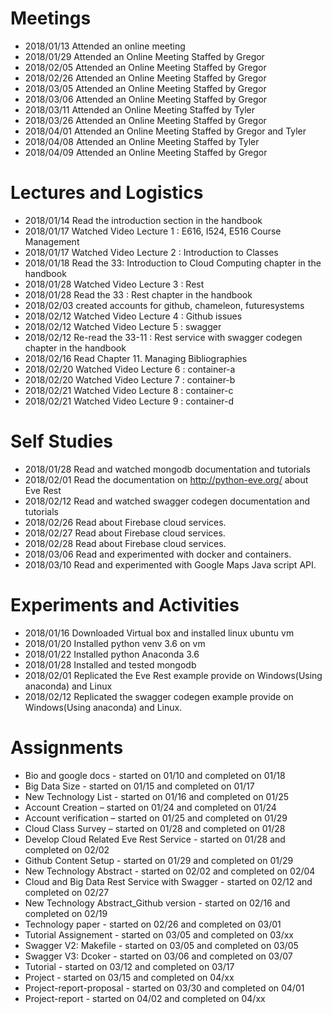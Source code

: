 # Meetings

* 2018/01/13 Attended an online meeting
* 2018/01/29 Attended an Online Meeting Staffed by Gregor
* 2018/02/05 Attended an Online Meeting Staffed by Gregor
* 2018/02/26 Attended an Online Meeting Staffed by Gregor
* 2018/03/05 Attended an Online Meeting Staffed by Gregor
* 2018/03/06 Attended an Online Meeting Staffed by Gregor
* 2018/03/11 Attended an Online Meeting Staffed by Tyler 
* 2018/03/26 Attended an Online Meeting Staffed by Gregor 
* 2018/04/01 Attended an Online Meeting Staffed by Gregor and Tyler
* 2018/04/08 Attended an Online Meeting Staffed by Tyler
* 2018/04/09 Attended an Online Meeting Staffed by Gregor

#  Lectures and Logistics

* 2018/01/14 Read the introduction section in the handbook
* 2018/01/17 Watched Video Lecture 1 : E616, I524, E516 Course
  Management
* 2018/01/17 Watched Video Lecture 2 : Introduction to Classes
* 2018/01/18 Read the 33: Introduction to Cloud Computing chapter in
  the handbook
* 2018/01/28 Watched Video Lecture 3 : Rest
* 2018/01/28 Read the 33 : Rest chapter in the handbook
* 2018/02/03 created accounts for github, chameleon, futuresystems
* 2018/02/12 Watched Video Lecture 4 : Github issues
* 2018/02/12 Watched Video Lecture 5 : swagger
* 2018/02/12 Re-read the 33-11 : Rest service with swagger codegen
  chapter in the handbook
* 2018/02/16 Read Chapter 11. Managing Bibliographies
* 2018/02/20 Watched Video Lecture 6 : container-a
* 2018/02/20 Watched Video Lecture 7 : container-b
* 2018/02/21 Watched Video Lecture 8 : container-c
* 2018/02/21 Watched Video Lecture 9 : container-d

# Self Studies

* 2018/01/28 Read and watched mongodb documentation and tutorials
* 2018/02/01 Read the documentation on http://python-eve.org/ about
  Eve Rest
* 2018/02/12 Read and watched swagger codegen documentation and
  tutorials
* 2018/02/26 Read about Firebase cloud services.
* 2018/02/27 Read about Firebase cloud services.
* 2018/02/28 Read about Firebase cloud services.
* 2018/03/06 Read and experimented with docker and containers.
* 2018/03/10 Read and experimented with Google Maps Java script API.

# Experiments and Activities

* 2018/01/16 Downloaded Virtual box and installed linux ubuntu vm
* 2018/01/20 Installed python venv 3.6 on vm
* 2018/01/22 Installed python Anaconda 3.6
* 2018/01/28 Installed and tested mongodb
* 2018/02/01 Replicated the Eve Rest example provide on Windows(Using
  anaconda) and Linux
* 2018/02/12 Replicated the swagger codegen example provide on
  Windows(Using anaconda) and Linux.

# Assignments

* Bio and google docs - started on 01/10 and completed on 01/18
* Big Data Size - started on 01/15 and completed on 01/17
* New Technology List - started on 01/16 and completed on 01/25
* Account Creation – started on 01/24 and completed on 01/24
* Account verification – started on 01/25 and completed on 01/29
* Cloud Class Survey – started on 01/28 and completed on 01/28
* Develop Cloud Related Eve Rest Service - started on 01/28 and
  completed on 02/02
* Github Content Setup - started on 01/29 and completed on 01/29
* New Technology Abstract  - started on 02/02 and completed on 02/04
* Cloud and Big Data Rest Service with Swagger - started on 02/12 and
  completed on 02/27
* New Technology Abstract_Github version - started on 02/16 and
  completed on 02/19
* Technology paper - started on 02/26 and completed on 03/01
* Tutorial Assignement - started on 03/05 and completed on 03/xx
* Swagger V2: Makefile - started on 03/05 and completed on 03/05	
* Swagger V3: Dcoker - started on 03/06 and completed on 03/07
* Tutorial - started on 03/12 and completed on 03/17
* Project - started on 03/15 and completed on 04/xx
* Project-report-proposal - started on 03/30 and completed on 04/01
* Project-report - started on 04/02 and completed on 04/xx
